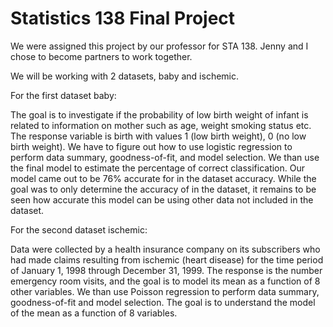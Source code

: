 # Statistics 138 Final Project

We were assigned this project by our professor for STA 138. Jenny and I chose to become partners to work together.

We will be working with 2 datasets, baby and ischemic. 

For the first dataset baby:

The goal is to investigate if the probability of low birth weight of infant is related to information on mother such as age, weight smoking status etc. The response variable is birth with values 1 (low birth weight), 0 (no low birth weight). We have to figure out how to use logistic regression to perform data summary, goodness-of-fit, and model selection. We than use the final model to estimate the percentage of correct classification. Our model came out to be 76% accurate for in the dataset accuracy. While the goal was to only determine the accuracy of in the dataset, it remains to be seen how accurate this model can be using other data not included in the dataset.


For the second dataset ischemic:

Data were collected by a health insurance company on its subscribers who had made claims resulting from ischemic (heart disease) for the time period of January 1, 1998 through December 31, 1999. The response is the number emergency room visits, and the goal is to model its mean as a function of 8 other variables. We than use Poisson regression to perform data summary, goodness-of-fit and model selection. The goal is to understand the model of the mean as a function of 8 variables.
